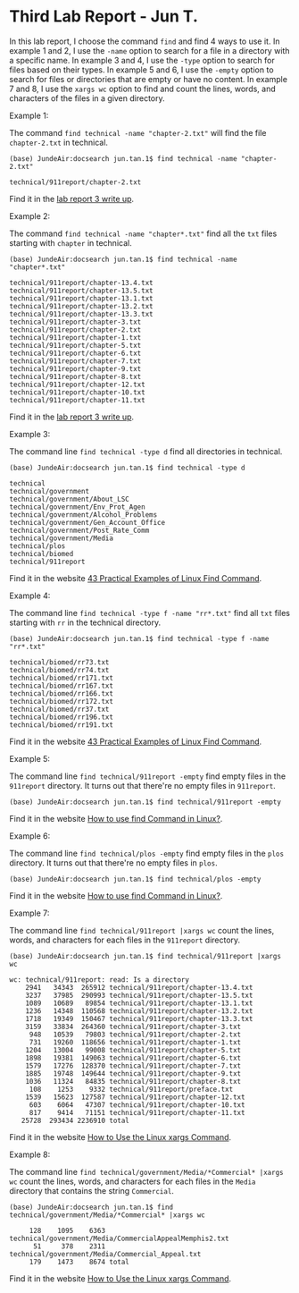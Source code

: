 # Third Lab Report - Jun T.

In this lab report, I choose the command `find` and find 4 ways to use it. In example 1 and 2, I use the `-name` option to search for a file in a directory with a specific name. In example 3 and 4, I use the `-type` option to search for files based on their types. In example 5 and 6, I use the `-empty` option to search for files or directories that are empty or have no content. In example 7 and 8, I use the `xargs wc` option to find and count the lines, words, and characters of the files in a given directory.


Example 1:

The command `find technical -name "chapter-2.txt"` will find the file `chapter-2.txt` in technical.

```
(base) JundeAir:docsearch jun.tan.1$ find technical -name "chapter-2.txt"

technical/911report/chapter-2.txt
```
Find it in the [lab report 3 write up](https://ucsd-cse15l-s23.github.io/week/week5/#week5-lab-report).


Example 2:

The command `find technical -name "chapter*.txt"` find all the `txt` files starting with `chapter` in technical.

```
(base) JundeAir:docsearch jun.tan.1$ find technical -name "chapter*.txt"

technical/911report/chapter-13.4.txt
technical/911report/chapter-13.5.txt
technical/911report/chapter-13.1.txt
technical/911report/chapter-13.2.txt
technical/911report/chapter-13.3.txt
technical/911report/chapter-3.txt
technical/911report/chapter-2.txt
technical/911report/chapter-1.txt
technical/911report/chapter-5.txt
technical/911report/chapter-6.txt
technical/911report/chapter-7.txt
technical/911report/chapter-9.txt
technical/911report/chapter-8.txt
technical/911report/chapter-12.txt
technical/911report/chapter-10.txt
technical/911report/chapter-11.txt
```
Find it in the [lab report 3 write up](https://ucsd-cse15l-s23.github.io/week/week5/#week5-lab-report).


Example 3:

The command line `find technical -type d` find all directories in technical.

```
(base) JundeAir:docsearch jun.tan.1$ find technical -type d

technical
technical/government
technical/government/About_LSC
technical/government/Env_Prot_Agen
technical/government/Alcohol_Problems
technical/government/Gen_Account_Office
technical/government/Post_Rate_Comm
technical/government/Media
technical/plos
technical/biomed
technical/911report
```
Find it in the website [43 Practical Examples of Linux Find Command](https://sysaix.com/43-practical-examples-of-linux-find-command).


Example 4:

The command line `find technical -type f -name "rr*.txt"` find all `txt` files starting with `rr` in the technical directory.

```
(base) JundeAir:docsearch jun.tan.1$ find technical -type f -name "rr*.txt"

technical/biomed/rr73.txt
technical/biomed/rr74.txt
technical/biomed/rr171.txt
technical/biomed/rr167.txt
technical/biomed/rr166.txt
technical/biomed/rr172.txt
technical/biomed/rr37.txt
technical/biomed/rr196.txt
technical/biomed/rr191.txt
```
Find it in the website [43 Practical Examples of Linux Find Command](https://sysaix.com/43-practical-examples-of-linux-find-command).


Example 5:

The command line `find technical/911report -empty` find empty files in the `911report` directory. It turns out that there're no empty files in `911report`.

```
(base) JundeAir:docsearch jun.tan.1$ find technical/911report -empty
```

Find it in the website [How to use find Command in Linux?](https://geekflare.com/how-to-use-find-command-in-linux/).


Example 6:

The command line `find technical/plos -empty` find empty files in the `plos` directory. It turns out that there're no empty files in `plos`.

```
(base) JundeAir:docsearch jun.tan.1$ find technical/plos -empty
```

Find it in the website [How to use find Command in Linux?](https://geekflare.com/how-to-use-find-command-in-linux/).


Example 7:

The command line `find technical/911report |xargs wc` count the lines, words, and characters for each files in the `911report` directory.

```
(base) JundeAir:docsearch jun.tan.1$ find technical/911report |xargs wc

wc: technical/911report: read: Is a directory
    2941   34343  265912 technical/911report/chapter-13.4.txt
    3237   37985  290993 technical/911report/chapter-13.5.txt
    1089   10689   89854 technical/911report/chapter-13.1.txt
    1236   14348  110568 technical/911report/chapter-13.2.txt
    1718   19349  150467 technical/911report/chapter-13.3.txt
    3159   33834  264360 technical/911report/chapter-3.txt
     948   10539   79803 technical/911report/chapter-2.txt
     731   19260  118656 technical/911report/chapter-1.txt
    1204   13004   99008 technical/911report/chapter-5.txt
    1898   19381  149063 technical/911report/chapter-6.txt
    1579   17276  128370 technical/911report/chapter-7.txt
    1885   19748  149644 technical/911report/chapter-9.txt
    1036   11324   84835 technical/911report/chapter-8.txt
     108    1253    9332 technical/911report/preface.txt
    1539   15623  127587 technical/911report/chapter-12.txt
     603    6064   47307 technical/911report/chapter-10.txt
     817    9414   71151 technical/911report/chapter-11.txt
   25728  293434 2236910 total
```

Find it in the website [How to Use the Linux xargs Command](https://phoenixnap.com/kb/xargs-command).
   
   Example 8:
   
   The command line `find technical/government/Media/*Commercial* |xargs wc` count the lines, words, and characters for each files in the `Media` directory that contains the string `Commercial`.
   
```
(base) JundeAir:docsearch jun.tan.1$ find technical/government/Media/*Commercial* |xargs wc

     128    1095    6363 technical/government/Media/CommercialAppealMemphis2.txt
      51     378    2311 technical/government/Media/Commercial_Appeal.txt
     179    1473    8674 total
```


Find it in the website [How to Use the Linux xargs Command](https://phoenixnap.com/kb/xargs-command).
